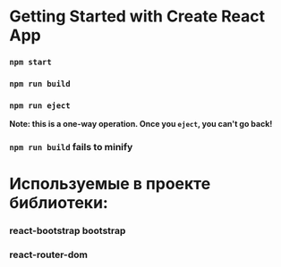 # Getting Started with Create React App


### `npm start`

### `npm run build`

### `npm run eject`

**Note: this is a one-way operation. Once you `eject`, you can't go back!**

### `npm run build` fails to minify


# Используемые в проекте библиотеки:

### react-bootstrap bootstrap

### react-router-dom
